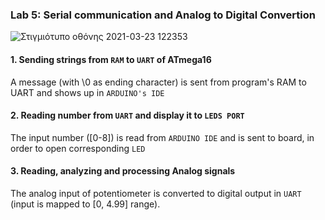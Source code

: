 ### Lab 5: Serial communication and Analog to Digital Convertion 

![Στιγμιότυπο οθόνης 2021-03-23 122353](https://user-images.githubusercontent.com/50829499/112131934-c0dc7b00-8bd2-11eb-96d4-b146182b34e4.png)


#### 1. Sending strings from `RAM` to `UART` of ATmega16

A message (with \0 as ending character) is sent from program's RAM to UART and shows up in `ARDUINO's IDE`

#### 2. Reading number from `UART` and display it to `LEDS PORT`

The input number ([0-8]) is read from `ARDUINO IDE` and is sent to board, in order to open corresponding `LED`

#### 3. Reading, analyzing and processing **Analog signals**

The analog input of potentiometer is converted to digital output in `UART` (input is mapped to [0, 4.99] range).

